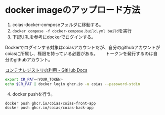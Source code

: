 # docker imageのアップロード方法

1. coias-docker-composeフォルダに移動する。
2. ```docker compose -f docker-compose.build.yml build```を実行
3. 下記URLを参考にdockerでログインする。

Dockerでログインする対象はcoiasアカウントだが、自分のgithubアカウントがcoiasに所属し、権限を持っている必要がある。　　
トークンを発行するのは自分のgithubアカウント。

[コンテナレジストリの利用 - GitHub Docs](https://docs.github.com/ja/packages/working-with-a-github-packages-registry/working-with-the-container-registry)

```bash
export CR_PAT=<YOUR_TOKEN>
echo $CR_PAT | docker login ghcr.io -u coias --password-stdin
```

4. docker pushを行う。

```
docker push ghcr.io/coias/coias-front-app
docker push ghcr.io/coias/coias-back-app
```